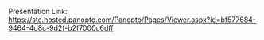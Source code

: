 Presentation Link: https://stc.hosted.panopto.com/Panopto/Pages/Viewer.aspx?id=bf577684-9464-4d8c-9d2f-b2f7000c6dff
